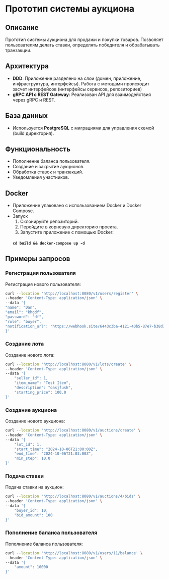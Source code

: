 # Прототип системы аукциона

## Описание
Прототип системы аукциона для продажи и покупки товаров. Позволяет пользователям делать ставки, определять победителя и обрабатывать транзакции.

## Архитектура
- **DDD**: Приложение разделено на слои (домен, приложение, инфраструктура, интерфейсы). Работа с методами происходит засчет интерфейсов (интерфейсы сервисов, репозиториев)
- **gRPC API с REST Gateway**: Реализован API для взаимодействия через gRPC и REST.

## База данных
- Используется **PostgreSQL** с миграциями для управления схемой (build директория).

## Функциональность
- Пополнение баланса пользователя.
- Создание и закрытие аукционов.
- Обработка ставок и транзакций.
- Уведомления участников.

## Docker
- Приложение упаковано с использованием Docker и Docker Compose.
- Запуск
    1.	Склонируйте репозиторий.
    2.	Перейдите в корневую директорию проекта.
    3.	Запустите приложение с помощью Docker: 
    #### `cd build && docker-compose up -d`

## Примеры запросов

### Регистрация пользователя
Регистрация нового пользователя:
```bash
curl --location 'http://localhost:8080/v1/users/register' \
--header 'Content-Type: application/json' \
--data '{
"name": "Dan",
"email": "khgdf",
"password": "df",
"role": "buyer",
"notification_url": "https://webhook.site/6443c3ba-4121-40b5-87e7-b38d1092e246"
}'
```

### Создание лота
Создание нового лота:
```bash
curl --location 'http://localhost:8080/v1/lots/create' \
--header 'Content-Type: application/json' \
--data '{
    "seller_id": 1,
    "item_name": "Test Item",
    "description": "oasjfush",
    "starting_price": 100.0
}'

```

### Создание аукциона
Создание нового аукциона:
```bash
curl --location 'http://localhost:8080/v1/auctions/create' \
--header 'Content-Type: application/json' \
--data '{
    "lot_id": 1,
    "start_time": "2024-10-06T21:00:00Z",
    "end_time": "2024-10-06T21:03:00Z",
    "min_step": 10.0
}'
```

### Подача ставки
Подача ставки на аукцион:
```bash
curl --location 'http://localhost:8080/v1/auctions/4/bids' \
--header 'Content-Type: application/json' \
--data '{
    "buyer_id": 10,
    "bid_amount": 100
}'
```

### Пополнение баланса пользователя
Пополнение баланса пользователя:
```bash
curl --location 'http://localhost:8080/v1/users/11/balance' \
--header 'Content-Type: application/json' \
--data '{
    "amount": 10000
}'
```